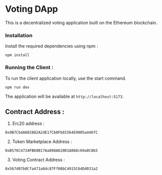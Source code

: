 # Voting DApp

This is a decentralized voting application built on the Ethereum blockchain.
### Installation

 Install the required dependencies using npm :

```
npm install
```

### Running the Client :

To run the client application locally, use the start command.

```
npm run dev
```
 The application will be available at `http://localhost:5173`.


## Contract Address :

1) Erc20 address : 
```
0x9B7Cb4A602882A2dE17Cb0Fb01564E9005a446fC
```

2) Token Marketplace Address :
```
0xB576C4724FB60B17Aa898A620D1A868c69a0C8b5
```

3) Voting Contract Address :

```
0x567d07b0Cfa471a0dc87Ff80bC4915C64Dd031a2
```



